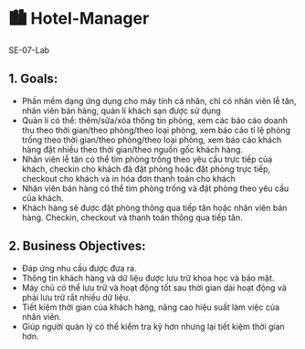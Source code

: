 # 🏙 Hotel-Manager
SE-07-Lab

## 1. Goals:
* Phần mềm dạng ứng dụng cho máy tính cá nhân, chỉ có nhân viên lễ tân, nhân viên bán hàng, quản lí khách sạn được sử dụng
* Quản lí có thể: thêm/sửa/xóa thông tin phòng, xem các báo cáo doanh thu theo thời gian/theo phòng/theo loại phòng, xem báo cáo tỉ lệ phòng trống theo thời gian/theo phòng/theo loại phòng, xem báo cáo khách hàng đặt nhiều theo thời gian/theo nguồn gốc khách hàng.
* Nhân viên lễ tân có thể tìm phòng trống theo yêu cầu trực tiếp của khách, checkin cho khách đã đặt phòng hoặc đặt phòng trực tiếp, checkout cho khách và in hóa đơn thanh toán cho khách
* Nhân viên bán hàng có thể tìm phòng trống và đặt phòng theo yêu cầu của khách.
* Khách hàng sẽ được đặt phòng thông qua tiếp tân hoặc nhân viên bán hàng. Checkin, checkout và thanh toán thông qua tiếp tân.

## 2. Business Objectives:
* Đáp ứng nhu cầu được đưa ra.
* Thông tin khách hàng và dữ liệu được lưu trữ khoa học và bảo mật.
* Máy chủ có thể lưu trữ và hoạt động tốt sau thời gian dài hoạt động và phải lưu trữ rất nhiều dữ liệu.
* Tiết kiệm thời gian của khách hàng, nâng cao hiệu suất làm việc của nhân viên.
* Giúp người quản lý có thể kiểm tra kỹ hơn nhưng lại tiết kiệm thời gian hơn.
